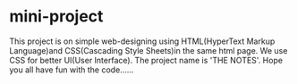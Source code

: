 # mini-project
This project is on simple web-designing using HTML(HyperText Markup Language)and CSS(Cascading Style Sheets)in the same html page.
We use CSS for better UI(User Interface).
The project name is 'THE NOTES'.
Hope you all have fun with the code......
